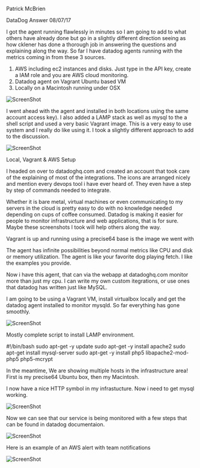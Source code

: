 Patrick McBrien

DataDog Answer
08/07/17

I got the agent running flawlessly in minutes so I am going to add to what others have already done but go in a slightly different direction seeing as how cklener has done a thorough job in answering the questions and explaining along the way. So far I have datadog agents running with the metrics coming in from these 3 sources.

1. AWS including ec2 instances and disks. Just type in the API key, create a IAM role and you are AWS cloud monitoring.
2. Datadog agent on Vagrant Ubuntu based VM
3. Locally on a Macintosh running under OSX

![ScreenShot](https://raw.github.com/pmcbrien/hiring-engineers/master/ddog/linking-to_aws.png)

I went ahead with the agent and installed in both locations using the same account access key). I also added a LAMP stack as well as mysql to the a shell script and used a very basic Vagrant image. This is a very easy to use system and I really do like using it. I took a slightly different approach to add to the discussion.

![ScreenShot](https://raw.github.com/pmcbrien/hiring-engineers/master/ddog/downloadvagrant.png)

Local, Vagrant & AWS Setup

I headed on over to datadoghq.com and created an account that took care of the explaining of most of the integrations. The icons are arranged nicely and mention every devops tool i have ever heard of. They even have a step by step of commands needed to integrate. 

Whether it is bare metal, virtual machines or even communicating to my servers in the cloud is pretty easy to do with no knowledge needed depending on cups of coffee consumed. Datadog is making it easier for people to monitor infrastructure and web applications, that is for sure. Maybe these screenshots I took will help others along the way. 

Vagrant is up and running using a precise64 base is the image we went with

The agent has infinite possibilities beyond normal metrics like CPU and disk or memory utilization.  The agent is like your favorite dog playing fetch. I like the examples you provide. 

Now i have this agent, that can via the webapp at datadoghq.com monitor more than just my cpu. I can write my own custom itegrations, or use ones that datadog has written just like MySQL. 

I am going to be using a Vagrant VM, install virtualbox locally and get the datadog agent installed to monitor mysqld. So far everything has gone smoothly.

![ScreenShot](https://raw.github.com/pmcbrien/hiring-engineers/master/ddog/installing_virtualbox_mac.png)

Mostly complete script to install LAMP environment. 

#!/bin/bash
sudo apt-get -y update
sudo apt-get -y install apache2
sudo apt-get install mysql-server
sudo apt-get -y install php5 libapache2-mod-php5 php5-mcrypt

In the meantime, We are showing multiple hosts in the infrastructure area! First is my precise64 Ubuntu box, then my Macintosh.

I now have a nice HTTP symbol in my infrastucture. Now i need to get mysql working.

![ScreenShot](https://raw.github.com/pmcbrien/hiring-engineers/master/ddog/mysql.png)

Now we can see that our service is being monitored with a few steps that can be found in datadog documentaion.

![ScreenShot](https://raw.github.com/pmcbrien/hiring-engineers/master/ddog/More-Apps-MYSQL.png)

Here is an example of an AWS alert with team notifications

![ScreenShot](https://raw.github.com/pmcbrien/hiring-engineers/master/ddog/AWSalertNotify.png)


